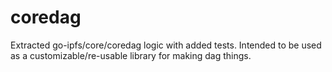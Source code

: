 # coredag

Extracted go-ipfs/core/coredag logic with added tests. Intended to be used as a customizable/re-usable library for making dag things.
